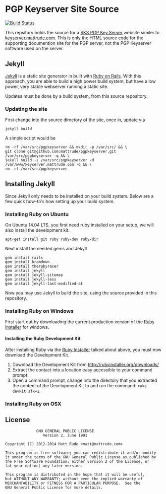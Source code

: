 # PGP Keyserver Site Source

[![Build Status](https://travis-ci.org/mattrude/pgpkeyserver.svg?branch=master)](https://travis-ci.org/mattrude/pgpkeyserver)

This repsitory holds the source for a [SKS PGP Key Server](https://sks-keyservers.net/) website similer to [keyserver.mattrude.com](http://keyserver.mattrude.com).  This is only the HTML source code for the supporting documention site for the PGP server, not the PGP Keyserver software used on the server.

## Jekyll

[Jekyll](http://jekyllrb.com/) is a static site generator in built with [Ruby on Rails](http://rubyonrails.org/). With this approach, you are able to build a high power build system, but have a low power, very stable webserver running a static site.

Updates must be done by a build system, from this source repository.

### Updating the site

First change into the source directory of the site, once in, update via

    jekyll build

A simple script would be

    rm -rf /var/src/pgpkeyserver && mkdir -p /var/src/ && \
    git clone git@github.com:mattrude/pgpkeyserver.git /var/src/pgpkeyserver -q && \
    jekyll build -s /var/src/pgpkeyserver -d /var/www/keyserver.mattrude.com -q && \
    rm -rf /var/src/pgpkeyserver

## Installing Jekyll
Since Jekyll only needs to be installed on your build system. Below are a few quick how-to's how setting up your build system.

### Installing Ruby on Ubuntu
On Ubuntu 14.04 LTS, you first need ruby installed on your setup, we will also install the development kit.

    apt-get install git ruby ruby-dev ruby-dir

Next install the needed gems and Jekyll

    gem install rails
    gem install kramdown
    gem install therubyracer
    gem install jekyll
    gem install jekyll-sitemap
    gem install jekyll-less
    gem install jekyll-last-modified-at

Now you may use Jekyll to build the site, using the source provided in this repository.

### Installing Ruby on Windows
First start out by downloading the current production version of the [Ruby Installer](http://rubyinstaller.org/downloads/) for windows.

#### Installing the Ruby Development Kit
After installing Ruby via the [Ruby Installer](http://rubyinstaller.org/downloads/) talked about above, you must now download the Development Kit.

1. Download the Development Kit from http://rubyinstaller.org/downloads/
1. Extract the contact into a location easy accessible to your command prompt.
1. Open a command prompt, change into the directory that you extracted the content of the Development Kit to and run the command: `rake devkit sfx=1`.

### Installing Ruby on OSX

## License

                  GNU GENERAL PUBLIC LICENSE
                     Version 2, June 1991

    Copyright (C) 2012-2014 Matt Rude <matt@mattrude.com>

    This program is free software; you can redistribute it and/or modify
    it under the terms of the GNU General Public License as published by
    the Free Software Foundation; either version 2 of the License, or
    (at your option) any later version.

    This program is distributed in the hope that it will be useful,
    but WITHOUT ANY WARRANTY; without even the implied warranty of
    MERCHANTABILITY or FITNESS FOR A PARTICULAR PURPOSE.  See the
    GNU General Public License for more details.
